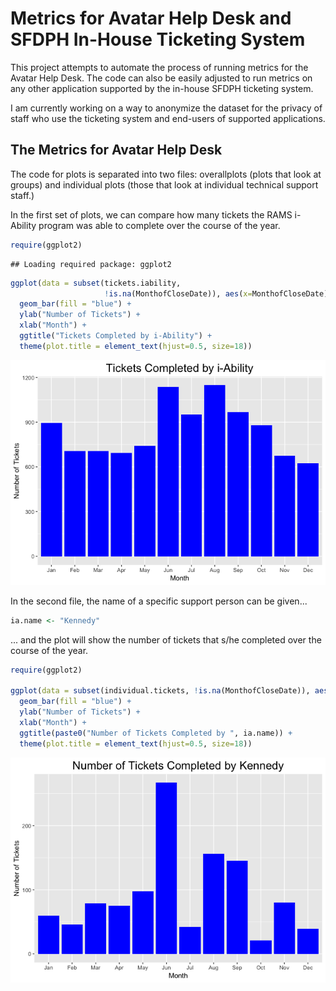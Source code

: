Metrics for Avatar Help Desk and SFDPH In-House Ticketing System
================

This project attempts to automate the process of running metrics for the Avatar Help Desk. The code can also be easily adjusted to run metrics on any other application supported by the in-house SFDPH ticketing system.

I am currently working on a way to anonymize the dataset for the privacy of staff who use the ticketing system and end-users of supported applications.

The Metrics for Avatar Help Desk
--------------------------------

The code for plots is separated into two files: overallplots (plots that look at groups) and individual plots (those that look at individual technical support staff.)

In the first set of plots, we can compare how many tickets the RAMS i-Ability program was able to complete over the course of the year.

``` r
require(ggplot2)
```

    ## Loading required package: ggplot2

``` r
ggplot(data = subset(tickets.iability,
                     !is.na(MonthofCloseDate)), aes(x=MonthofCloseDate)) +
  geom_bar(fill = "blue") + 
  ylab("Number of Tickets") + 
  xlab("Month") +
  ggtitle("Tickets Completed by i-Ability") +
  theme(plot.title = element_text(hjust=0.5, size=18))
```

![](README_files/figure-markdown_github/unnamed-chunk-2-1.png)

In the second file, the name of a specific support person can be given...

``` r
ia.name <- "Kennedy"
```

... and the plot will show the number of tickets that s/he completed over the course of the year.

``` r
require(ggplot2)

ggplot(data = subset(individual.tickets, !is.na(MonthofCloseDate)), aes(x=MonthofCloseDate)) +
  geom_bar(fill = "blue") + 
  ylab("Number of Tickets") + 
  xlab("Month") +
  ggtitle(paste0("Number of Tickets Completed by ", ia.name)) +
  theme(plot.title = element_text(hjust=0.5, size=18))
```

![](README_files/figure-markdown_github/unnamed-chunk-5-1.png)
